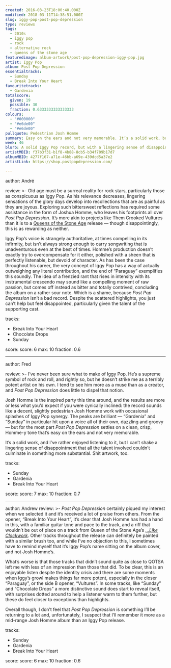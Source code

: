 ```yaml
---
created: 2016-03-23T18:00:40.000Z
modified: 2018-03-11T14:38:51.000Z
slug: iggy-pop-post-pop-depression
type: reviews
tags:
  - 2010s
  - iggy pop
  - rock
  - alternative rock
  - queens of the stone age
featuredimage: album-artwork/post-pop-depression-iggy-pop.jpg
artist: Iggy Pop
album: Post Pop Depression
essentialtracks:
  - Sunday
  - Break Into Your Heart
favouritetracks:
  - Gardenia
totalscore:
  given: 19
  possible: 30
  fraction: 0.6333333333333333
colours:
  - "#000000"
  - "#e6de00"
  - "#e6de00"
pullquote: Pedestrian Josh Homme
summary: Easy on the ears and not very memorable. It’s a solid work, but I can't shake a lingering sense of disappointment that all the talent involved couldn’t culminate in something more substantial.
week: 46
blurb: A solid Iggy Pop record, but with a lingering sense of disappointment that all the talent involved couldn’t create something more substantial.
artistMBID: f37b3f31-b1f8-4b88-8cb5-b34f709b17d7
albumMBID: 4277f167-a71e-46bb-a69e-439dcd5a37e2
artistLink: https://shop.postpopdepression.com/

---
```


author: André

review: >-
  Old age must be a surreal reality for rock stars, particularly those as conspicuous as Iggy Pop. As his relevance decreases, lingering sensations of the glory days develop into recollections that are as painful as they are joyous. Exploring such bittersweet reflections has required some assistance in the form of Joshua Homme, who leaves his footprints all over *Post Pop Depression*. It’s more akin to projects like Them Crooked Vultures than it is to a [Queens of the Stone Age](/reviews/queens-of-the-stone-age-like-clockwork/) release — though disappointingly, this is as rewarding as neither. 
  
  Iggy Pop’s voice is strangely authoritative, at times compelling in its infirmity, but isn’t always strong enough to carry songwriting that is unadventurous even at the best of times. Homme’s production doesn’t exactly try to overcompensate for it either, polished with a sheen that is perfectly listenable, but devoid of character. As has been the case throughout his career, the very concept of Iggy Pop has a way of actually outweighing any literal contribution, and the end of “Paraguay” exemplifies this soundly. The idea of a frenzied rant that rises in intensity with its instrumental crescendo may sound like a compelling moment of raw passion, but comes off instead as bitter and totally contrived, concluding the album on a rather sour note. Which is a shame, because *Post Pop Depression* isn’t a bad record. Despite the scattered highlights, you just can’t help but feel disappointed, particularly given the talent of the supporting cast.

tracks:
  - Break Into Your Heart
  - ­­Chocolate Drops
  - ­Sunday

score:
  score: 6
  max: 10
  fraction: 0.6

---
author: Fred

review: >-
  I’ve never been sure what to make of Iggy Pop. He’s a supreme symbol of rock and roll, and rightly so, but he doesn’t strike me as a terribly potent artist on his own. I tend to see him more as a muse than as a creator, and *Post Pop Depression* does little to dispel that notion. 
  
  Josh Homme is the inspired party this time around, and the results are more or less what you’d expect if you were cynically inclined: the record sounds like a decent, slightly pedestrian Josh Homme work with occasional splashes of Iggy Pop synergy. The peaks are brilliant — “Gardenia” and “Sunday” in particular hit upon a voice all of their own, dazzling and groovy — but for the most part *Post Pop Depression* settles on a clean, crisp, Homme-y tone that’s easy on the ears and not very memorable. 
  
  It’s a solid work, and I've rather enjoyed listening to it, but I can’t shake a lingering sense of disappointment that all the talent involved couldn’t culminate in something more substantial. Shit artwork, too.

tracks:
  - Sunday
  - ­Gardenia
  - ­Break Into Your Heart

score:
  score: 7
  max: 10
  fraction: 0.7

---
author: Andrew
review: >-
  *Post Pop Depression* certainly piqued my interest when we selected it and it’s received a lot of praise from others. From the opener, “Break Into Your Heart”, it’s clear that Josh Homme has had a hand in this, with a familiar guitar tone and pace to the track, and a riff that wouldn’t be out of place on a track from Queen of the Stone Age’s [*...Like Clockwork*](/reviews/queens-of-the-stone-age-like-clockwork/). Other tracks throughout the release can definitely be painted with a similar brush too, and while I’ve no objection to this, I sometimes have to remind myself that it’s Iggy Pop’s name sitting on the album cover, and not Josh Homme’s. 
  
  What’s worse is that those tracks that didn’t sound quite as close to QOTSA left me with less of an impression than those that did. To be clear, this is an enjoyable listen despite the identity crisis and there are some moments when Iggy’s growl makes things far more potent, especially in the closer “Paraguay”, or the side B opener, “Vultures”. In some tracks, like “Sunday” and “Chocolate Drops” a more distinctive sound does start to reveal itself, with surprises dotted around to help a listener warm to them further, but these do feel closer to exceptions than highlights. 
  
  Overall though, I don’t feel that *Post Pop Depression* is something I’ll be returning to a lot and, unfortunately, I suspect that I’ll remember it more as a mid-range Josh Homme album than an Iggy Pop release.

tracks:
  - Sunday
  - ­Gardenia
  - ­Break Into Your Heart

score:
  score: 6
  max: 10
  fraction: 0.6
